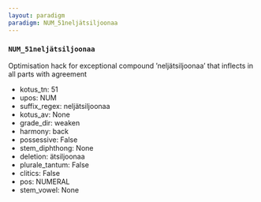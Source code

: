 ```yaml
---
layout: paradigm
paradigm: NUM_51neljätsiljoonaa
---
```

### ` NUM_51neljätsiljoonaa `

Optimisation hack for exceptional compound ’neljätsiljoonaa’ that inflects in all parts with agreement
* kotus_tn: 51
* upos: NUM
* suffix_regex: neljätsiljoonaa
* kotus_av: None
* grade_dir: weaken
* harmony: back
* possessive: False
* stem_diphthong: None
* deletion: ätsiljoonaa
* plurale_tantum: False
* clitics: False
* pos: NUMERAL
* stem_vowel: None
